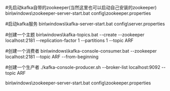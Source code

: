 
#先启动kafka自带的zookeeper(当然这里也可以启动自己安装的zookeeper)
bin\windows\zookeeper-server-start.bat config\zookeeper.properties

#启动kafka服务
bin\windows\kafka-server-start.bat config\server.properties

#创建一个主题
bin\windows\kafka-topics.bat --create --zookeeper localhost:2181 --replication-factor 1 --partitions 1 --topic ARF

#创建一个消费者
bin\windows\kafka-console-consumer.bat --zookeeper localhost:2181 --topic ARF --from-beginning

#创建一个生产者
./kafka-console-producer.sh --broker-list localhost:9092 --topic ARF


bin\windows\zookeeper-server-start.bat config\zookeeper.properties